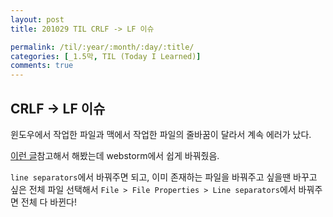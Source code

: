 ```yaml
---
layout: post
title: 201029 TIL CRLF -> LF 이슈 

permalink: /til/:year/:month/:day/:title/
categories: [_1.5막, TIL (Today I Learned)]
comments: true
---
```


## CRLF -> LF 이슈  

윈도우에서 작업한 파일과 맥에서 작업한 파일의 줄바꿈이 달라서 계속 에러가 났다. 

[이런 글](https://velog.io/@pks787/GitHub-CRLF-%EC%98%A4%EB%A5%98-%ED%95%B4%EA%B2%B0-%EB%B0%A9%EB%B2%95
)참고해서 해봤는데 webstorm에서 쉽게 바꿔줬음.

`line separators`에서 바꿔주면 되고, 이미 존재하는 파일을 바꿔주고 싶을땐 바꾸고 싶은 전체 파일 선택해서 `File > File Properties > Line separators`에서 바꿔주면 전체 다 바뀐다!
